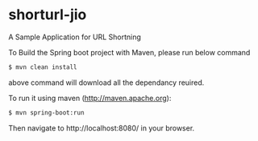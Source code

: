 # shorturl-jio
A Sample Application for URL Shortning

To Build the Spring boot project with Maven, please run below command 
```sh
$ mvn clean install
```
above command will download all the dependancy reuired.

To run it using maven (http://maven.apache.org):
```sh
$ mvn spring-boot:run
```

Then navigate to http://localhost:8080/ in your browser.
